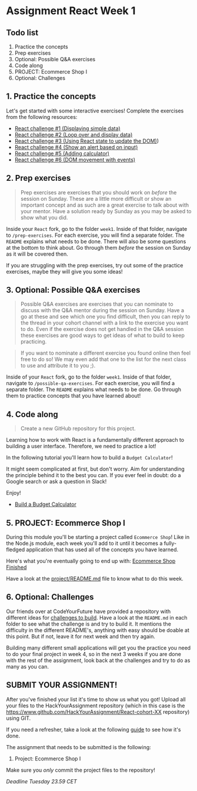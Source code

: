 # Assignment React Week 1

## **Todo list**

1. Practice the concepts
2. Prep exercises
3. Optional: Possible Q&A exercises
4. Code along
5. PROJECT: Ecommerce Shop I
6. Optional: Challenges

## **1. Practice the concepts**

Let's get started with some interactive exercises! Complete the exercises from the following resources:

- [React challenge #1 (Displaying simple data)](https://www.youtube.com/watch?v=sHSBWi1ggqE)
- [React challenge #2 (Loop over and display data)](https://www.youtube.com/watch?v=JDuYnDHWLD8)
- [React challenge #3 (Using React state to update the DOM)](https://www.youtube.com/watch?v=nhhxIHO1g0A))
- [React challenge #4 (Show an alert based on input)](https://www.youtube.com/watch?v=uK-fc_xUDhc)
- [React challenge #5 (Adding calculator)](https://www.youtube.com/watch?v=BqBAXqMU3pc)
- [React challenge #6 (DOM movement with events)](https://www.youtube.com/watch?v=Scg8-6VxVl8)

## **2. Prep exercises**

> Prep exercises are exercises that you should work on _before_ the session on Sunday. These are a little more difficult or show an important concept and as such are a great exercise to talk about with your mentor. Have a solution ready by Sunday as you may be asked to show what you did.

Inside your `React` fork, go to the folder `week1`. Inside of that folder, navigate to `/prep-exercises`. For each exercise, you will find a separate folder. The `README` explains what needs to be done. There will also be some questions at the bottom to think about. Go through them _before_ the session on Sunday as it will be covered then.

If you are struggling with the prep exercises, try out some of the practice exercises, maybe they will give you some ideas!

## **3. Optional: Possible Q&A exercises**

> Possible Q&A exercises are exercises that you can nominate to discuss with the Q&A mentor during the session on Sunday. Have a go at these and see which one you find difficult, then you can reply to the thread in your cohort channel with a link to the exercise you want to do.
> Even if the exercise does not get handled in the Q&A session these exercises are good ways to get ideas of what to build to keep practicing.

> If you want to nominate a different exercise you found online then feel free to do so! We may even add that one to the list for the next class to use and attribute it to you ;).

Inside of your `React` fork, go to the folder `week1`. Inside of that folder, navigate to `/possible-qa-exercises`. For each exercise, you will find a separate folder. The `README` explains what needs to be done. Go through them to practice concepts that you have learned about!

## **4. Code along**

> Create a new GitHub repository for this project.

Learning how to work with React is a fundamentally different approach to building a user interface. Therefore, we need to practice a lot!

In the following tutorial you'll learn how to build a `Budget Calculator`!

It might seem complicated at first, but don't worry. Aim for understanding the principle behind it to the best you can. If you ever feel in doubt: do a Google search or ask a question in Slack!

Enjoy!

- [Build a Budget Calculator](https://www.youtube.com/watch?v=f6HYLHrYpGs)

## **5. PROJECT: Ecommerce Shop I**

During this module you'll be starting a project called `Ecommerce Shop`! Like in the Node.js module, each week you'll add to it until it becomes a fully-fledged application that has used all of the concepts you have learned.

Here's what you're eventually going to end up with: [Ecommerce Shop Finished](https://hyf-react-w3-example.netlify.app/)

Have a look at the [project/README.md](./project/README.md) file to know what to do this week.

## **6. Optional: Challenges**

Our friends over at CodeYourFuture have provided a repository with different ideas for [challenges to build](https://github.com/CodeYourFuture/cyf-react-challenges). Have a look at the `README.md` in each folder to see what the challenge is and try to build it. It mentions the difficulty in the different README's, anything with easy should be doable at this point. But if not, leave it for next week and then try again.

Building many different small applications will get you the practice you need to do your final project in week 4, so in the next 3 weeks if you are done with the rest of the assignment, look back at the challenges and try to do as many as you can.

## **SUBMIT YOUR ASSIGNMENT!**

After you've finished your list it's time to show us what you got! Upload all your files to the HackYourAssignment repository (which in this case is the https://www.github.com/HackYourAssignment/React-cohort-XX repository) using GIT.

If you need a refresher, take a look at the following [guide](../hand-in-assignment-guide.md) to see how it's done.

The assignment that needs to be submitted is the following:

1. Project: Ecommerce Shop I

Make sure you _only_ commit the project files to the repository!

_Deadline Tuesday 23.59 CET_
